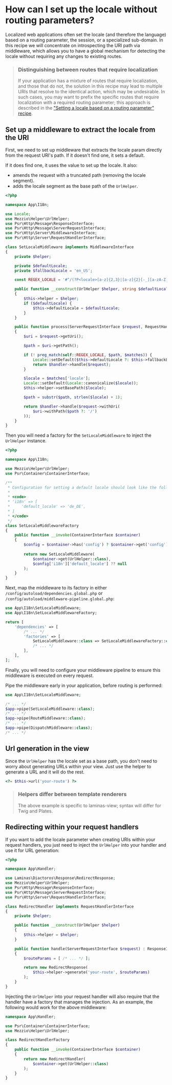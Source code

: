 # How can I set up the locale without routing parameters?

Localized web applications often set the locale (and therefore the language)
based on a routing parameter, the session, or a specialized sub-domain.
In this recipe we will concentrate on introspecting the URI path via middleware,
which allows you to have a global mechanism for detecting the locale without
requiring any changes to existing routes.

<!-- markdownlint-disable-next-line header-increment -->
> ### Distinguishing between routes that require localization
>
> If your application has a mixture of routes that require localization, and
> those that do not, the solution in this recipe may lead to multiple URIs
> that resolve to the identical action, which may be undesirable. In such
> cases, you may want to prefix the specific routes that require localization
> with a required routing parameter; this approach is described in the
> ["Setting a locale based on a routing parameter" recipe](setting-locale-depending-routing-parameter.md).

## Set up a middleware to extract the locale from the URI

First, we need to set up middleware that extracts the locale param directly
from the request URI's path. If it doesn't find one, it sets a default.

If it does find one, it uses the value to set up the locale. It also:

- amends the request with a truncated path (removing the locale segment).
- adds the locale segment as the base path of the `UrlHelper`.

```php
<?php

namespace App\I18n;

use Locale;
use Mezzio\Helper\UrlHelper;
use Psr\Http\Message\ResponseInterface;
use Psr\Http\Message\ServerRequestInterface;
use Psr\Http\Server\MiddlewareInterface;
use Psr\Http\Server\RequestHandlerInterface;

class SetLocaleMiddleware implements MiddlewareInterface
{
    private $helper;

    private $defaultLocale;
    private $fallbackLocale = 'en_US';

    const REGEX_LOCALE = '#^/(?P<locale>[a-z]{2,3}|[a-z]{2}[-_][a-zA-Z]{2})(?:/|$)#';

    public function __construct(UrlHelper $helper, string $defaultLocale = null)
    {
        $this->helper = $helper;
        if ($defaultLocale) {
            $this->defaultLocale = $defaultLocale;
        }
    }

    public function process(ServerRequestInterface $request, RequestHandlerInterface $handler) : ResponseInterface
    {
        $uri = $request->getUri();

        $path = $uri->getPath();

        if (! preg_match(self::REGEX_LOCALE, $path, $matches)) {
            Locale::setDefault($this->defaultLocale ?: $this->fallbackLocale);
            return $handler->handle($request);
        }

        $locale = $matches['locale'];
        Locale::setDefault(Locale::canonicalize($locale));
        $this->helper->setBasePath($locale);

        $path = substr($path, strlen($locale) + 1);

        return $handler->handle($request->withUri(
            $uri->withPath($path ?: '/')
        ));
    }
}
```

Then you will need a factory for the `SetLocaleMiddleware` to inject the
`UrlHelper` instance.

```php
<?php

namespace App\I18n;

use Mezzio\Helper\UrlHelper;
use Psr\Container\ContainerInterface;

/**
 * Configuration for setting a default locale should look like the following:
 *
 * <code>
 * 'i18n' => [
 *     'default_locale' => 'de_DE',
 * ]
 * </code>
 */
class SetLocaleMiddlewareFactory
{
    public function __invoke(ContainerInterface $container)
    {
        $config = $container->has('config') ? $container->get('config') : [];
        
        return new SetLocaleMiddleware(
            $container->get(UrlHelper::class),
            $config['i18n']['default_locale'] ?? null
        );
    }
}
```

Next, map the middleware to its factory in either
`/config/autoload/dependencies.global.php` or
`/config/autoload/middleware-pipeline.global.php`:

```php
use App\I18n\SetLocaleMiddleware;
use App\I18n\SetLocaleMiddlewareFactory;

return [
    'dependencies' => [
        /* ... */
        'factories' => [
            SetLocaleMiddleware::class => SetLocaleMiddlewareFactory::class,
            /* ... */
        ],
    ],
];
```

Finally, you will need to configure your middleware pipeline to ensure this
middleware is executed on every request.

Pipe the middleware early in your application, before routing is performed:

```php
use App\I18n\SetLocaleMiddleware;

/* ... */
$app->pipe(SetLocaleMiddleware::class);
/* ... */
$app->pipe(RouteMiddleware::class);
/* ... */
$app->pipe(DispatchMiddleware::class);
/* ... */
```

## Url generation in the view

Since the `UrlHelper` has the locale set as a base path, you don't need
to worry about generating URLs within your view. Just use the helper to
generate a URL and it will do the rest.

```php
<?= $this->url('your-route') ?>
```

> ### Helpers differ between template renderers
>
> The above example is specific to laminas-view; syntax will differ for
> Twig and Plates.

## Redirecting within your request handlers

If you want to add the locale parameter when creating URIs within your
request handlers, you just need to inject the `UrlHelper` into your
handler and use it for URL generation:

```php
<?php

namespace App\Handler;

use Laminas\Diactoros\Response\RedirectResponse;
use Mezzio\Helper\UrlHelper;
use Psr\Http\Message\ResponseInterface;
use Psr\Http\Message\ServerRequestInterface;
use Psr\Http\Server\RequestHandlerInterface;

class RedirectHandler implements RequestHandlerInterface
{
    private $helper;

    public function __construct(UrlHelper $helper)
    {
        $this->helper = $helper;
    }

    public function handle(ServerRequestInterface $request) : ResponseInterface
    {
        $routeParams = [ /* ... */ ];

        return new RedirectResponse(
            $this->helper->generate('your-route', $routeParams)
        );
    }
}
```

Injecting the `UrlHelper` into your request handler will also require that the
handler have a factory that manages the injection. As an example, the following
would work for the above middleware:

```php
namespace App\Handler;

use Psr\Container\ContainerInterface;
use Mezzio\Helper\UrlHelper;

class RedirectHandlerFactory
{
    public function __invoke(ContainerInterface $container)
    {
        return new RedirectHandler(
            $container->get(UrlHelper::class)
        );
    }
}
```
